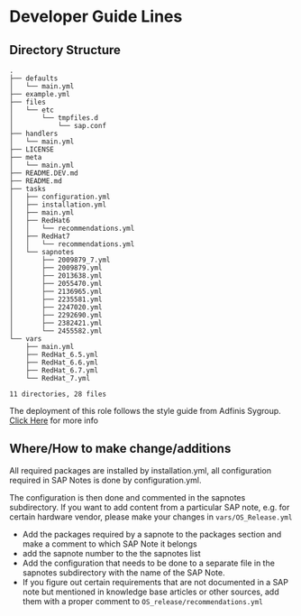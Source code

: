 # Developer Guide Lines

## Directory Structure

```
.
├── defaults
│   └── main.yml
├── example.yml
├── files
│   └── etc
│       └── tmpfiles.d
│           └── sap.conf
├── handlers
│   └── main.yml
├── LICENSE
├── meta
│   └── main.yml
├── README.DEV.md
├── README.md
├── tasks
│   ├── configuration.yml
│   ├── installation.yml
│   ├── main.yml
│   ├── RedHat6
│   │   └── recommendations.yml
│   ├── RedHat7
│   │   └── recommendations.yml
│   └── sapnotes
│       ├── 2009879_7.yml
│       ├── 2009879.yml
│       ├── 2013638.yml
│       ├── 2055470.yml
│       ├── 2136965.yml
│       ├── 2235581.yml
│       ├── 2247020.yml
│       ├── 2292690.yml
│       ├── 2382421.yml
│       └── 2455582.yml
└── vars
    ├── main.yml
    ├── RedHat_6.5.yml
    ├── RedHat_6.6.yml
    ├── RedHat_6.7.yml
    └── RedHat_7.yml

11 directories, 28 files
```

The deployment of this role follows the style guide from Adfinis Sygroup. [Click Here](https://docs.adfinis-sygroup.ch/public/ansible-guide/styling_guide.html) for more info

## Where/How to make change/additions

All required packages are installed by installation.yml, all configuration required in SAP Notes is done by configuration.yml.

The configuration is then done and commented in the sapnotes subdirectory.
If you want to add content from a particular SAP note, e.g. for certain hardware vendor, please make your changes in `vars/OS_Release.yml`

- Add the packages required by a sapnote to the packages section and make a comment to which SAP Note it belongs
- add the sapnote number to the the sapnotes list
- Add the configuration that needs to be done to a separate file in the sapnotes subdirectory with the name of the SAP Note.
- If you figure out certain requirements that are not documented in a SAP note but mentioned in knowledge base articles or other sources, add them with a proper comment to `OS_release/recommendations.yml`
